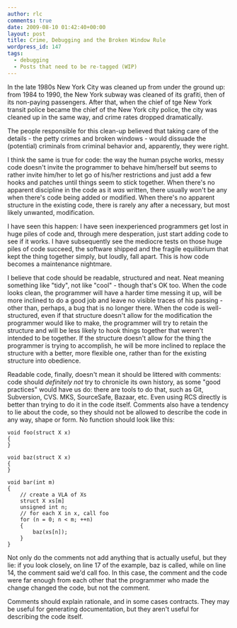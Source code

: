 ```yaml
---
author: rlc
comments: true
date: 2009-08-10 01:42:40+00:00
layout: post
title: Crime, Debugging and the Broken Window Rule
wordpress_id: 147
tags:
  - debugging
  - Posts that need to be re-tagged (WIP)
---
```


In the late 1980s New York City was cleaned up from under the ground up: from 1984 to 1990, the New York subway was cleaned of its grafiti, then of its non-paying passengers. After that, when the chief of tge New York transit police became the chief of the New York city police, the city was cleaned up in the same way, and crime rates dropped dramatically.

<!--more-->

The people responsible for this clean-up believed that taking care of the details - the petty crimes and broken windows - would dissuade the (potential) criminals from criminal behavior and, apparently, they were right.

I think the same is true for code: the way the human psyche works, messy code doesn't invite the programmer to behave him/herself but seems to rather invite him/her to let go of his/her restrictions and just add a few hooks and patches until things seem to stick together. When there's no apparent discipline in the code as it _was_ written, there usually won't be any when there's code being added or modified. When there's no apparent structure in the existing code, there is rarely any after a necessary, but most likely unwanted, modification.

I have seen this happen: I have seen inexperienced programmers get lost in huge piles of code and, through mere desperation, just start adding code to see if it works. I have subsequently see the mediocre tests on those huge piles of code succeed, the software shipped and the fragile equilibrium that kept the thing together simply, but loudly, fall apart. This is how code becomes a maintenance nightmare.

I believe that code should be readable, structured and neat. Neat meaning something like "tidy", not like "cool" - though that's OK too. When the code looks clean, the programmer will have a harder time messing it up, will be more inclined to do a good job and leave no visible traces of his passing - other than, perhaps, a bug that is no longer there. When the code is well-structured, even if that structure doesn't allow for the modification the programmer would like to make, the programmer will try to retain the structure and will be less likely to hook things together that weren't intended to be together. If the structure doesn't allow for the thing the programmer is trying to accomplish, he will be more inclined to replace the structure with a better, more flexible one, rather than for the existing structure into obedience.

Readable code, finally, doesn't mean it should be littered with comments: code should _definitely not_ try to chronicle its own history, as some "good practices" would have us do: there are tools to do that, such as Git, Subversion, CVS. MKS, SourceSafe, Bazaar, etc. Even using RCS directly is better than trying to do it in the code itself. Comments also have a tendency to lie about the code, so they should not be allowed to describe the code in any way, shape or form. No function should look like this:

    void foo(struct X x)
    {
    }

    void baz(struct X x)
    {
    }

    void bar(int m)
    {
        // create a VLA of Xs
        struct X xs[m]
        unsigned int n;
        // for each X in x, call foo
        for (n = 0; n < m; ++n)
        {
            baz(xs[n]);
        }
    }

Not only do the comments not add anything that is actually useful, but they lie: if you look closely, on line 17 of the example, baz is called, while on line 14, the comment said we'd call foo. In this case, the comment and the code were far enough from each other that the programmer who made the change changed the code, but not the comment.

Comments should explain rationale, and in some cases contracts. They may be useful for generating documentation, but they aren't useful for describing the code itself.
